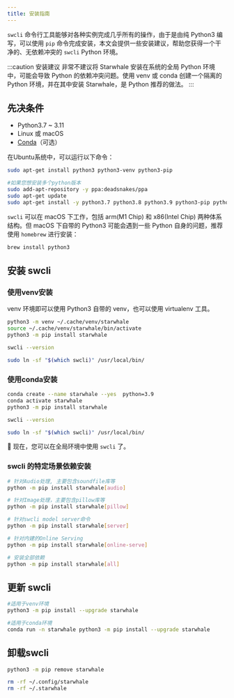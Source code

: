 ```yaml
---
title: 安装指南
---
```


`swcli` 命令行工具能够对各种实例完成几乎所有的操作，由于是由纯 Python3 编写，可以使用 `pip` 命令完成安装，本文会提供一些安装建议，帮助您获得一个干净的、无依赖冲突的 `swcli` Python 环境。

:::caution 安装建议
非常不建议将 Starwhale 安装在系统的全局 Python 环境中，可能会导致 Python 的依赖冲突问题。使用 venv 或 conda 创建一个隔离的 Python 环境，并在其中安装 Starwhale，是 Python 推荐的做法。
:::

## 先决条件

* Python3.7 ~ 3.11
* Linux 或 macOS
* [Conda](https://conda.io/)（可选）

在Ubuntu系统中，可以运行以下命令：

```bash
sudo apt-get install python3 python3-venv python3-pip

#如果您想安装多个python版本
sudo add-apt-repository -y ppa:deadsnakes/ppa
sudo apt-get update
sudo apt-get install -y python3.7 python3.8 python3.9 python3-pip python3-venv python3.8-venv python3.7-venv python3.9-venv
```

`swcli` 可以在 macOS 下工作，包括 arm(M1 Chip) 和 x86(Intel Chip) 两种体系结构。但 macOS 下自带的 Python3 可能会遇到一些 Python 自身的问题，推荐使用 `homebrew` 进行安装：

```bash
brew install python3
```

## 安装 swcli

### 使用venv安装

venv 环境即可以使用 Python3 自带的 venv，也可以使用 virtualenv 工具。

```bash
python3 -m venv ~/.cache/venv/starwhale
source ~/.cache/venv/starwhale/bin/activate
python3 -m pip install starwhale

swcli --version

sudo ln -sf "$(which swcli)" /usr/local/bin/
```

### 使用conda安装

```bash
conda create --name starwhale --yes  python=3.9
conda activate starwhale
python3 -m pip install starwhale

swcli --version

sudo ln -sf "$(which swcli)" /usr/local/bin/
```

👏 现在，您可以在全局环境中使用 `swcli` 了。

### swcli 的特定场景依赖安装

```bash
# 针对Audio处理, 主要包含soundfile库等
python -m pip install starwhale[audio]

# 针对Image处理，主要包含pillow库等
python -m pip install starwhale[pillow]

# 针对swcli model server命令
python -m pip install starwhale[server]

# 针对内建的Online Serving
python -m pip install starwhale[online-serve]

# 安装全部依赖
python -m pip install starwhale[all]
```

## 更新 swcli

```bash
#适用于venv环境
python3 -m pip install --upgrade starwhale

#适用于conda环境
conda run -n starwhale python3 -m pip install --upgrade starwhale
```

## 卸载swcli

```bash
python3 -m pip remove starwhale

rm -rf ~/.config/starwhale
rm -rf ~/.starwhale
```
